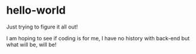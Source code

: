 # hello-world
Just trying to figure it all out!

I am hoping to see if coding is for me, I have no history with back-end but what will be, will be!
